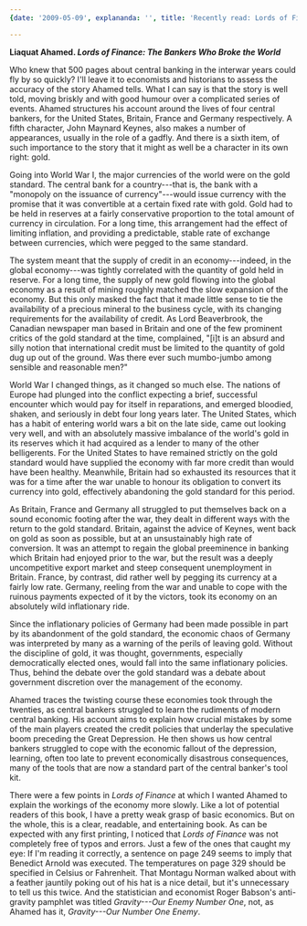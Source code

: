 ```yaml
---
{date: '2009-05-09', explananda: '', title: 'Recently read: Lords of Finance'}

---
```

<strong>Liaquat Ahamed. <em>Lords of Finance: The Bankers Who Broke the World</em></strong>

Who knew that 500 pages about central banking in the interwar years could fly by so quickly?  I'll leave it to economists and historians to assess the accuracy of the story Ahamed tells.  What I can say is that the story is well told, moving briskly and with good humour over a complicated series of events.  Ahamed structures his account around the lives of four central bankers, for the United States, Britain, France and Germany respectively.  A fifth character, John Maynard Keynes, also makes a number of appearances, usually in the role of a gadfly.  And there is a sixth item, of such importance to the story that it might as well be a character in its own right: gold.

Going into World War I, the major currencies of the world were on the gold standard.  The central bank for a country---that is, the bank with a "monopoly on the issuance of currency"---would issue currency with the promise that it was convertible at a certain fixed rate with gold.  Gold had to be held in reserves at a fairly conservative proportion to the total amount of currency in circulation.  For a long time, this arrangement had the effect of limiting inflation, and providing a predictable, stable rate of exchange between currencies, which were pegged to the same standard.  

The system meant that the supply of credit in an economy---indeed, in the global economy---was tightly correlated with the quantity of gold held in reserve.  For a long time, the supply of new gold flowing into the global economy as a result of mining roughly matched the slow expansion of the economy.  But this only masked the fact that it made little sense to tie the availability of a precious mineral to the business cycle, with its changing requirements for the availability of credit.  As Lord Beaverbrook, the Canadian newspaper man based in Britain and one of the few prominent critics of the gold standard at the time, complained, "[i]t is an absurd and silly notion that international credit must be limited to the quantity of gold dug up out of the ground.  Was there ever such mumbo-jumbo among sensible and reasonable men?"

World War I changed things, as it changed so much else.  The nations of Europe had plunged into the conflict expecting a brief, successful encounter which would pay for itself in reparations, and emerged bloodied, shaken, and seriously in debt four long years later.  The United States, which has a habit of entering world wars a bit on the late side, came out looking very well, and with an absolutely massive imbalance of the world's gold in its reserves which it had acquired as a lender to many of the other belligerents.  For the United States to have remained strictly on the gold standard would have supplied the economy with far more credit than would have been healthy.  Meanwhile, Britain had so exhausted its resources that it was for a time after the war unable to honour its obligation to convert its currency into gold, effectively abandoning the gold standard for this period.  

As Britain, France and Germany all struggled to put themselves back on a sound economic footing after the war, they dealt in different ways with the return to the gold standard.  Britain, against the advice of Keynes, went back on gold as soon as possible, but at an unsustainably high rate of conversion.  It was an attempt to regain the global preeminence in banking which Britain had enjoyed prior to the war, but the result was a deeply uncompetitive export market and steep consequent unemployment in Britain.  France, by contrast, did rather well by pegging its currency at a fairly low rate.  Germany, reeling from the war and unable to cope with the ruinous payments expected of it by the victors, took its economy on an absolutely wild inflationary ride.  

Since the inflationary policies of Germany had been made possible in part by its abandonment of the gold standard, the economic chaos of Germany was interpreted by many as a warning of the perils of leaving gold.  Without the discipline of gold, it was thought, governments, especially democratically elected ones, would fall into the same inflationary policies.  Thus, behind the debate over the gold standard was a debate about government discretion over the management of the economy.

Ahamed traces the twisting course these economies took through the twenties, as central bankers struggled to learn the rudiments of modern central banking.  His account aims to explain how crucial mistakes by some of the main players created the credit policies that underlay the speculative boom preceding the Great Depression.  He then shows us how central bankers struggled to cope with the economic fallout of the depression, learning, often too late to prevent economically disastrous consequences, many of the tools that are now a standard part of the central banker's tool kit.

There were a few points in <em>Lords of Finance</em> at which I wanted Ahamed to explain the workings of the economy more slowly.  Like a lot of potential readers of this book, I have a pretty weak grasp of basic economics.  But on the whole, this is a clear, readable, and entertaining book.  As can be expected with any first printing, I noticed that <em>Lords of Finance</em> was not completely free of typos and errors.  Just a few of the ones that caught my eye: If I'm reading it correctly, a sentence on page 249 seems to imply that Benedict Arnold was executed.  The temperatures on page 329 should be specified in Celsius or Fahrenheit.  That Montagu Norman walked about with a feather jauntily poking out of his hat is a nice detail, but it's unnecessary to tell us this twice.  And the statistician and economist Roger Babson's anti-gravity pamphlet was titled <em>Gravity---Our Enemy Number One</em>, not, as Ahamed has it, <em>Gravity---Our Number One Enemy</em>.
